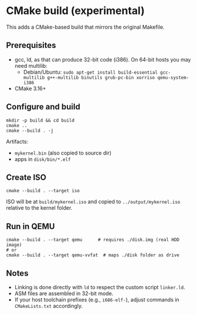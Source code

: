 # CMake build (experimental)

This adds a CMake-based build that mirrors the original Makefile.

## Prerequisites
- gcc, ld, as that can produce 32-bit code (i386). On 64-bit hosts you may need multilib:
  - Debian/Ubuntu: `sudo apt-get install build-essential gcc-multilib g++-multilib binutils grub-pc-bin xorriso qemu-system-i386`
- CMake 3.16+

## Configure and build
```
mkdir -p build && cd build
cmake ..
cmake --build . -j
```
Artifacts:
- `mykernel.bin` (also copied to source dir)
- apps in `disk/bin/*.elf`

## Create ISO
```
cmake --build . --target iso
```
ISO will be at `build/mykernel.iso` and copied to `../output/mykernel.iso` relative to the kernel folder.

## Run in QEMU
```
cmake --build . --target qemu      # requires ./disk.img (real HDD image)
# or
cmake --build . --target qemu-vvfat  # maps ./disk folder as drive
```

## Notes
- Linking is done directly with `ld` to respect the custom script `linker.ld`.
- ASM files are assembled in 32-bit mode.
- If your host toolchain prefixes (e.g., `i686-elf-`), adjust commands in `CMakeLists.txt` accordingly.
